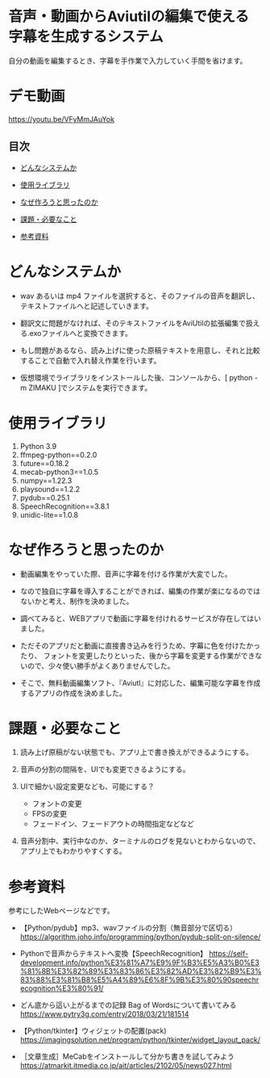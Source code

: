 # 音声・動画からAviutilの編集で使える字幕を生成するシステム
自分の動画を編集するとき、字幕を手作業で入力していく手間を省けます。

# デモ動画
https://youtu.be/VFyMmJAuYok


## 目次
- [どんなシステムか](#どんなシステムか)

- [使用ライブラリ](#使用ライブラリ)

- [なぜ作ろうと思ったのか](#なぜ作ろうと思ったのか)
- [課題・必要なこと](#課題・必要なこと)
- [参考資料](#参考資料)



# どんなシステムか
- wav あるいは mp4 ファイルを選択すると、そのファイルの音声を翻訳し、テキストファイルへと記述していきます。

- 翻訳文に問題がなければ、そのテキストファイルをAviUtilの拡張編集で扱える.exoファイルへと変換できます。

- もし問題があるなら、読み上げに使った原稿テキストを用意し、それと比較することで自動で入れ替え作業を行います。

- 仮想環境でライブラリをインストールした後、コンソールから、[ python -m ZIMAKU ]でシステムを実行できます。


# 使用ライブラリ 
1. Python 3.9
2. ffmpeg-python==0.2.0
3. future==0.18.2
4. mecab-python3==1.0.5
5. numpy==1.22.3
6. playsound==1.2.2
7. pydub==0.25.1
8. SpeechRecognition==3.8.1
9. unidic-lite==1.0.8


# なぜ作ろうと思ったのか
- 動画編集をやっていた際、音声に字幕を付ける作業が大変でした。
 
- なので独自に字幕を導入することができれば、編集の作業が楽になるのではないかと考え、制作を決めました。

- 調べてみると、WEBアプリで動画に字幕を付けれるサービスが存在してはいました。
 
- ただそのアプリだと動画に直接書き込みを行うため、字幕に色を付けたかったり、
 フォントを変更したりといった、後から字幕を変更する作業ができないので、少々使い勝手がよくありませんでした。
 
- そこで、無料動画編集ソフト、『Aviutl』に対応した、編集可能な字幕を作成するアプリの作成を決めました。


# 課題・必要なこと
1. 読み上げ原稿がない状態でも、アプリ上で書き換えができるようにする。

2. 音声の分割の間隔を、UIでも変更できるようにする。

3. UIで細かい設定変更なども、可能にする？
   - フォントの変更
   - FPSの変更
   - フェードイン、フェードアウトの時間指定などなど

4. 音声分割中、実行中なのか、ターミナルのログを見ないとわからないので、アプリ上でもわかりやすくする。



# 参考資料
参考にしたWebページなどです。

- 【Python/pydub】mp3、wavファイルの分割（無音部分で区切る）
https://algorithm.joho.info/programming/python/pydub-split-on-silence/

- Pythonで音声からテキストへ変換【SpeechRecognition】
https://self-development.info/python%E3%81%A7%E9%9F%B3%E5%A3%B0%E3%81%8B%E3%82%89%E3%83%86%E3%82%AD%E3%82%B9%E3%83%88%E3%81%B8%E5%A4%89%E6%8F%9B%E3%80%90speechrecognition%E3%80%91/

- どん底から這い上がるまでの記録  Bag of Wordsについて書いてみる
https://www.pytry3g.com/entry/2018/03/21/181514

- 【Python/tkinter】ウィジェットの配置(pack) 
https://imagingsolution.net/program/python/tkinter/widget_layout_pack/

- ［文章生成］MeCabをインストールして分かち書きを試してみよう
https://atmarkit.itmedia.co.jp/ait/articles/2102/05/news027.html


